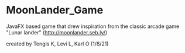 # MoonLander_Game
JavaFX based game that drew inspiration from the classic arcade game "Lunar lander" (http://moonlander.seb.ly/)

created by Tengis K, Levi L, Karl O (1/8/21)
